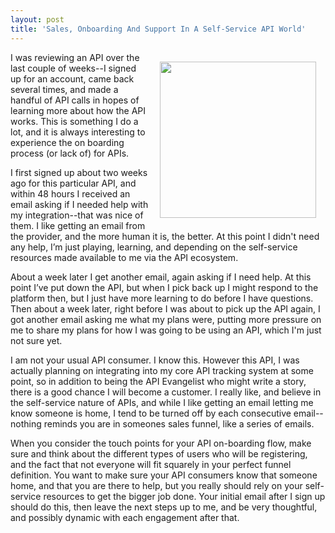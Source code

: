 ```yaml
---
layout: post
title: 'Sales, Onboarding And Support In A Self-Service API World'
---
```

<p><img style="padding: 15px;" src="https://s3.amazonaws.com/kinlane-productions/bw-icons/bw-sales.png" alt="" width="250" align="right" /></p>
<p>I was reviewing an API over the last couple of weeks--I signed up for an account, came back several times, and made a handful of API calls in hopes of learning more about how the API works. This is something I do a lot, and it is always interesting to experience the on boarding process (or lack of) for APIs.</p>
<p>I first signed up about two weeks ago for this particular API, and within 48 hours I received an email asking if I needed help with my integration--that was nice of them. I like getting an email from the provider, and the more human it is, the better. At this point I didn't need any help, I&rsquo;m just playing, learning, and depending on the self-service resources made available to me via the API ecosystem.</p>
<p>About a week later I get another email, again asking if I need help. At this point I&rsquo;ve put down the API, but when I pick back up I might respond to the platform then, but I just have more learning to do before I have questions. Then about a week later, right before I was about to pick up the API again, I got another email asking me what my plans were, putting more pressure on me to share my plans for how I was going to be using an API, which I'm just not sure yet.</p>
<p>I am not your usual API consumer. I know this. However this API, I was actually planning on integrating into my core API tracking system at some point, so in addition to being the API Evangelist who might write a story, there is a good chance I will become a customer. I really like, and believe in the self-service nature of APIs, and while I like getting an email letting me know someone is home, I tend to be turned off by each consecutive email--nothing reminds you are in someones sales funnel, like a series of emails.</p>
<p>When you consider the touch points for your API on-boarding flow, make sure and think about the different types of users who will be registering, and the fact that not everyone will fit squarely in your perfect funnel definition. You want to make sure your API consumers know that someone home, and that you are there to help, but you really should rely on your self-service resources to get the bigger job done. Your initial email after I sign up should do this, then leave the next steps up to me, and be very thoughtful, and possibly dynamic with each engagement after that.</p>